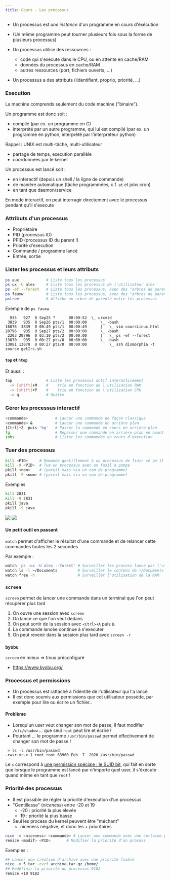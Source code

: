 ```yaml
---
title: Cours - Les processus
---
```


- Un processus est *une instance* d'un programme en cours d'éxécution
- (Un même programme peut tourner plusieurs fois sous la forme de plusieurs processus)

- Un processus utilise des ressources :
    - code qui s'execute dans le CPU, ou en attente en cache/RAM
    - données du processus en cache/RAM
    - autres ressources (port, fichiers ouverts, ...)

- Un processus a des attributs (iidentifiant, proprio, priorité, ...)

### Execution

La machine comprends seulement du code machine ("binaire").

Un programme est donc soit :
- compilé (par ex. un programme en C)
- interprété par un autre programme, qui lui est compilé (par ex. un programme en python, interprété par l'interpreteur python)

Rappel : UNIX est multi-tâche, multi-utilisateur
- partage de temps, execution parallèle
- coordonnées par le kernel


Un processus est lancé soit :

- en interactif (depuis un shell / la ligne de commande)
- de manière automatique (tâche programmées, c.f. `at` et jobs cron)
- en tant que daemon/service

En mode interactif, on peut interragir directement avec le processus pendant qu'il s'execute

### Attributs d'un processus

- Propriétaire
- PID (processus ID)
- PPID (processus ID du parent !)
- Priorité d'execution
- Commande / programme lancé
- Entrée, sortie

### Lister les processus et leurs attributs

```bash
ps aux            # Liste tous les processus
ps ux -U alex     # Liste tous les processus de l'utilisateur alex
ps -ef --forest   # Liste tous les processus, avec des "arbres de parenté"
ps fauxw          # Liste tous les processus, avec des "arbres de parenté"
pstree            # Affiche un arbre de parenté entre les processus
```

Exemple de `ps fauxw`

```
  935   927  0 Sep25 ?      00:00:52  \_ urxvtd
 3839   935  0 Sep26 pts/1  00:00:00      \_ -bash
16076  3839  0 00:49 pts/1  00:00:49      |   \_ vim coursLinux.html
20796   935  0 Sep27 pts/2  00:00:00      \_ -bash
 2203 20796  0 03:10 pts/2  00:00:00      |   \_ ps -ef --forest
13070   935  0 00:27 pts/0  00:00:00      \_ -bash
13081 13070  0 00:27 pts/0  00:00:00          \_ ssh dismorphia -t source getIrc.sh
```


#### `top` et `htop`

Et aussi :
```bash
top               # Liste les processus actif interactivement
  -> [shift]+M    #    trie en fonction de l'utilisation RAM
  -> [shift]+P    #    trie en fonction de l'utilisation CPU
  -> q            # Quitte
```



### Gérer les processus interactif

```bash
<commande>            # Lancer une commande de façon classique
<commande> &          # Lancer une commande en arrière plan
[Ctrl]+Z  puis 'bg'   # Passer la commande en cours en arrière-plan
fg                    # Repasser une commande en arrière-plan en avant-plan
jobs                  # Lister les commandes en cours d'execution
```

### Tuer des processus

```bash
kill <PID>     # Demande gentillement à un processus de finir ce qu'il est en train de faire
kill -9 <PID>  # Tue un processus avec un fusil à pompe
pkill <nom>    # (pareil mais via un nom de programme)
pkill -9 <nom> # (pareil mais via un nom de programme)
```

Exemples

```bash
kill 2831
kill -9 2831
pkill java
pkill -9 java
```

![](/img/linux/dont-sigkill.jpeg)
![](/img/linux/dontsigkill.png)


#### Un petit outil en passant

`watch` permet d'afficher le résultat d'une commande et de relancer cette commandes toutes les 2 secondes

Par exemple : 

```bash
watch 'ps -ux -U alex --forest' # Surveiller les process lancé par l'utilisateur alex
watch ls -l ~/Documents         # Surveiller le contenu de ~/Documents
watch free -h                   # Surveiller l'utilisation de la RAM
```

### `screen`

`screen` permet de lancer une commande dans un terminal que l'on peut récupérer plus tard

1. On ouvre une session avec `screen`
2. On lance ce que l'on veut dedans
3. On peut sortir de la session avec `<Ctrl>+A` puis `D`.
4. La commande lancée continue à s'executer
5. On peut revenir dans la session plus tard avec `screen -r`

### `byobu` 

`screen` en mieux => tmux préconfiguré

- https://www.byobu.org/

### Processus et permissions

- Un processus est rattaché à l'identité de l'utilisateur qui l'a lancé
- Il est donc soumis aux permissions que cet utilisateur possède, par exemple pour lire ou écrire un fichier..

#### Problème

- Lorsqu'un user veut changer son mot de passe, il faut modifier `/etc/shadow` ... que seul `root` peut lire et écrire !
- Pourtant ... le programme `/usr/bin/passwd` permet effectivement de changer son mot de passe !

```
 > ls -l /usr/bin/passwd
-rwsr-xr-x 1 root root 63960 Feb  7  2020 /usr/bin/passwd
```

Le `s` correspond à [une permission spéciale : le SUID bit](https://fr.wikipedia.org/wiki/Permissions_UNIX#Droits_%C3%A9tendus), qui fait en sorte que lorsque le programme est lancé par n'importe quel user, il s'éxécute quand même en tant que `root` !

### Priorité des processus

- Il est possible de régler la priorité d'execution d'un processus
- "Gentillesse" (*niceness*) entre -20 et 19
    - -20 : priorité la plus élevée
    - 19 : priorité la plus basse
- Seul les process du kernel peuvent être "méchant"
    - niceness négative, et donc les + prioritaires


```bash
nice -n <niceness> <commande> # Lancer une commande avec une certaine priorité
renice <modif> <PID>       # Modifier la priorité d'un process
```

Exemples :
```bash
## Lancer une création d'archive avec une priorité faible
nice -n 5 tar -cvzf archive.tar.gz /home/
## Redéfinir la priorité du processus 9182
renice +10 9182
```
